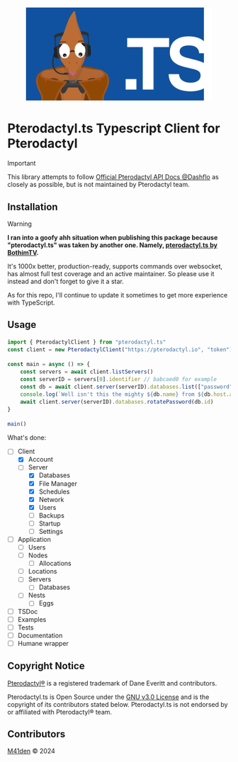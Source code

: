 <h1 align="center">
    <img src=".github/logo.png" width="420" />
</h1>

# Pterodactyl.ts Typescript Client for Pterodactyl
> [!IMPORTANT]
> This library attempts to follow [Official Pterodactyl API Docs @Dashflo](https://dashflo.net/docs/api/pterodactyl/v1)
> as closely as possible, but is not maintained by Pterodactyl team.

## Installation
> [!WARNING]
> **I ran into a goofy ahh situation when publishing this package because "pterodactyl.ts" was taken by another one.
> Namely, [pterodactyl.ts by BothimTV](https://github.com/BothimTV/pterodactyl.ts).**
> 
> It's 1000x better, production-ready, supports commands over websocket, has almost full test coverage and an active maintainer.
> So please use it instead and don't forget to give it a star. 
> 
> As for this repo, I'll continue to update it sometimes to get more experience with TypeScript.

## Usage
```ts
import { PterodactylClient } from "pterodactyl.ts"
const client = new PterodactylClient("https://pterodactyl.io", "token")

const main = async () => {
    const servers = await client.listServers()
    const serverID = servers[0].identifier // babcaed0 for example
    const db = await client.server(serverID).databases.list(["password"]) // including password
    console.log(`Well isn't this the mighty ${db.name} from ${db.host.address}!`)
    await client.server(serverID).databases.rotatePassword(db.id)
}

main()
```

What's done:
- [ ] Client
  - [X] Account
  - [ ] Server
    - [X] Databases
    - [X] File Manager
    - [X] Schedules
    - [X] Network
    - [X] Users
    - [ ] Backups
    - [ ] Startup
    - [ ] Settings
- [ ] Application
  - [ ] Users
  - [ ] Nodes
    - [ ] Allocations
  - [ ] Locations
  - [ ] Servers
    - [ ] Databases
  - [ ] Nests
    - [ ] Eggs
- [ ] TSDoc
- [ ] Examples
- [ ] Tests
- [ ] Documentation
- [ ] Humane wrapper

## Copyright Notice
[Pterodactyl®](https://github.com/pterodactyl) is a registered trademark of Dane Everitt and contributors.

Pterodactyl.ts is Open Source under the [GNU v3.0 License](LICENSE) and is the copyright
of its contributors stated below. Pterodactyl.ts is not endorsed by or affiliated with Pterodactyl® team.

## Contributors
[M41den](https://github.com/m41denx) © 2024